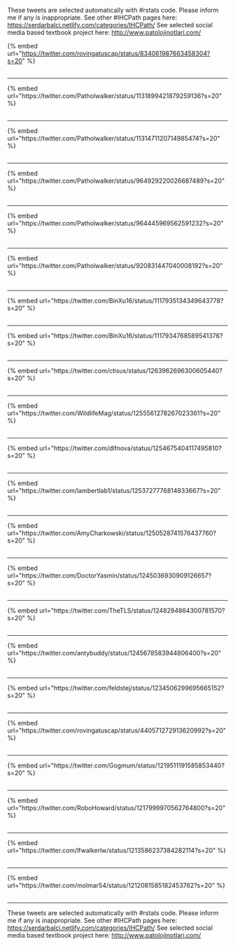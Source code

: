 

These tweets are selected automatically with #rstats code. Please inform me if any is inappropriate.
See other #IHCPath pages here: https://serdarbalci.netlify.com/categories/IHCPath/ 
See selected social media based textbook project here: http://www.patolojinotlari.com/

{% embed url="https://twitter.com/rovingatuscap/status/834061987663458304?s=20" %}<br>
<br>
<hr>
{% embed url="https://twitter.com/Patholwalker/status/1131899421879259136?s=20" %}<br>
<br>
<hr>
{% embed url="https://twitter.com/Patholwalker/status/1131471120714985474?s=20" %}<br>
<br>
<hr>
{% embed url="https://twitter.com/Patholwalker/status/964929220026687489?s=20" %}<br>
<br>
<hr>
{% embed url="https://twitter.com/Patholwalker/status/964445969562591232?s=20" %}<br>
<br>
<hr>
{% embed url="https://twitter.com/Patholwalker/status/920831447040008192?s=20" %}<br>
<br>
<hr>
{% embed url="https://twitter.com/BinXu16/status/1117935134349643778?s=20" %}<br>
<br>
<hr>
{% embed url="https://twitter.com/BinXu16/status/1117934768589541376?s=20" %}<br>
<br>
<hr>
{% embed url="https://twitter.com/ctisus/status/1263962696300605440?s=20" %}<br>
<br>
<hr>
{% embed url="https://twitter.com/WildlifeMag/status/1255561278267023361?s=20" %}<br>
<br>
<hr>
{% embed url="https://twitter.com/dlfnova/status/1254675404117495810?s=20" %}<br>
<br>
<hr>
{% embed url="https://twitter.com/lambertlab1/status/1253727776814833667?s=20" %}<br>
<br>
<hr>
{% embed url="https://twitter.com/AmyCharkowski/status/1250528741576437760?s=20" %}<br>
<br>
<hr>
{% embed url="https://twitter.com/DoctorYasmin/status/1245036930909126657?s=20" %}<br>
<br>
<hr>
{% embed url="https://twitter.com/TheTLS/status/1248294864300781570?s=20" %}<br>
<br>
<hr>
{% embed url="https://twitter.com/antybuddy/status/1245678583944806400?s=20" %}<br>
<br>
<hr>
{% embed url="https://twitter.com/feldstej/status/1234506299695665152?s=20" %}<br>
<br>
<hr>
{% embed url="https://twitter.com/rovingatuscap/status/440571272913620992?s=20" %}<br>
<br>
<hr>
{% embed url="https://twitter.com/Gogmum/status/1219511191585853440?s=20" %}<br>
<br>
<hr>
{% embed url="https://twitter.com/RoboHoward/status/1217999970562764800?s=20" %}<br>
<br>
<hr>
{% embed url="https://twitter.com/lfwalkerlw/status/1213586237384282114?s=20" %}<br>
<br>
<hr>
{% embed url="https://twitter.com/molmar54/status/1212081585182453762?s=20" %}<br>
<br>
<hr>


These tweets are selected automatically with #rstats code. Please inform me if any is inappropriate.
See other #IHCPath pages here: https://serdarbalci.netlify.com/categories/IHCPath/ 
See selected social media based textbook project here: http://www.patolojinotlari.com/

